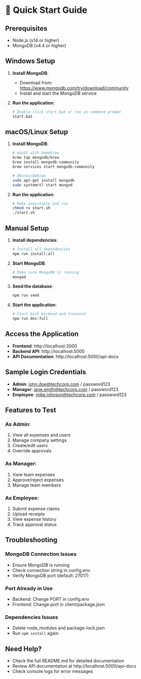 # 🚀 Quick Start Guide

## Prerequisites
- Node.js (v14 or higher)
- MongoDB (v4.4 or higher)

## Windows Setup

1. **Install MongoDB**:
   - Download from: https://www.mongodb.com/try/download/community
   - Install and start the MongoDB service

2. **Run the application**:
   ```bash
   # Double-click start.bat or run in command prompt
   start.bat
   ```

## macOS/Linux Setup

1. **Install MongoDB**:
   ```bash
   # macOS with Homebrew
   brew tap mongodb/brew
   brew install mongodb-community
   brew services start mongodb-community
   
   # Ubuntu/Debian
   sudo apt-get install mongodb
   sudo systemctl start mongod
   ```

2. **Run the application**:
   ```bash
   # Make executable and run
   chmod +x start.sh
   ./start.sh
   ```

## Manual Setup

1. **Install dependencies**:
   ```bash
   # Install all dependencies
   npm run install:all
   ```

2. **Start MongoDB**:
   ```bash
   # Make sure MongoDB is running
   mongod
   ```

3. **Seed the database**:
   ```bash
   npm run seed
   ```

4. **Start the application**:
   ```bash
   # Start both backend and frontend
   npm run dev:full
   ```

## Access the Application

- **Frontend**: http://localhost:3000
- **Backend API**: http://localhost:5000
- **API Documentation**: http://localhost:5000/api-docs

## Sample Login Credentials

- **Admin**: john.doe@techcorp.com / password123
- **Manager**: jane.smith@techcorp.com / password123
- **Employee**: mike.johnson@techcorp.com / password123

## Features to Test

### As Admin:
1. View all expenses and users
2. Manage company settings
3. Create/edit users
4. Override approvals

### As Manager:
1. View team expenses
2. Approve/reject expenses
3. Manage team members

### As Employee:
1. Submit expense claims
2. Upload receipts
3. View expense history
4. Track approval status

## Troubleshooting

### MongoDB Connection Issues
- Ensure MongoDB is running
- Check connection string in config.env
- Verify MongoDB port (default: 27017)

### Port Already in Use
- Backend: Change PORT in config.env
- Frontend: Change port in client/package.json

### Dependencies Issues
- Delete node_modules and package-lock.json
- Run `npm install` again

## Need Help?

- Check the full README.md for detailed documentation
- Review API documentation at http://localhost:5000/api-docs
- Check console logs for error messages
